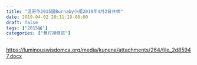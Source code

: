 ```yaml
---
title: "温哥华2015届Burnaby小组2019年4月2日共修"
date: 2019-04-02 20:11:19-08:00
draft: false
tags: ["2015届"]
categories: ["慧灯禅修班"]
---
```

https://luminouswisdomca.org/media/kunena/attachments/264/file_2d85947.docx
